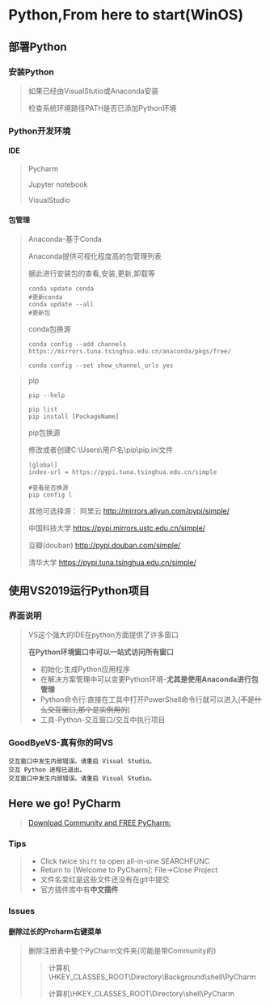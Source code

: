 # Python,From here to start(WinOS)

## 部署Python

### 安装Python

> 如果已经由VisualStutio或Anaconda安装
>
> 检查系统环境路径PATH是否已添加Python环境

### Python开发环境

#### IDE

> Pycharm
>
> Jupyter notebook
>
> VisualStudio

#### 包管理

> Anaconda-基于Conda
>
> Anaconda提供可视化程度高的包管理列表
>
> 据此进行安装包的查看,安装,更新,卸载等
>
> ```
> conda update conda
> #更新conda
> conda update --all
> #更新包
> 
> ```
> conda包换源
>
> ```
> conda config --add channels https://mirrors.tuna.tsinghua.edu.cn/anaconda/pkgs/free/
> 
> conda config --set show_channel_urls yes
> ```
>
> 


> pip
>
> ```
> pip --help
> 
> pip list
> pip install [PackageName]
> ```
> pip包换源
>
> 修改或者创建C:\Users\用户名\pip\pip.ini文件
>
> ```
> [global]
> index-url = https://pypi.tuna.tsinghua.edu.cn/simple
> 
> #查看是否换源
> pip config l
> ```
>
> 其他可选择源：
> 阿里云 http://mirrors.aliyun.com/pypi/simple/
>
> 中国科技大学 https://pypi.mirrors.ustc.edu.cn/simple/
>
> 豆瓣(douban) http://pypi.douban.com/simple/
>
> 清华大学 https://pypi.tuna.tsinghua.edu.cn/simple/

## 使用VS2019运行Python项目

### 界面说明

> VS这个强大的IDE在python方面提供了许多窗口
>
> **在Python环境窗口中可以一站式访问所有窗口**
>
> - 初始化:生成Python应用程序
> - 在解决方案管理中可以变更Python环境-**尤其是使用Anaconda进行包管理**
> - Python命令行:直接在工具中打开PowerShell命令行就可以进入(~~不是什么交互窗口,那个是实例用的~~)
> - 工具-Python-交互窗口/交互中执行项目

### GoodByeVS-真有你的呵VS

```
交互窗口中发生内部错误。请重启 Visual Studio。
交互 Python 进程已退出。
交互窗口中发生内部错误。请重启 Visual Studio。
```

## Here we go! PyCharm

> [Download Community and FREE PyCharm: ](https://www.jetbrains.com/pycharm/download/#section=windows)

### Tips

> - Click twice `Shift` to open all-in-one SEARCHFUNC
> - Return to [Welcome to PyCharm]: File->Close Project
> - 文件名变红是这些文件还没有在git中提交
> - 官方插件库中有**中文插件**

### Issues

#### 删除过长的Prcharm右键菜单

> 删除注册表中整个PyCharm文件夹(可能是带Community的)
>
> > 计算机\HKEY_CLASSES_ROOT\Directory\Background\shell\PyCharm
> >
> > 计算机\HKEY_CLASSES_ROOT\Directory\shell\PyCharm



